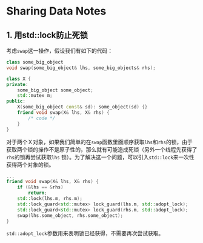 # Sharing Data Notes

## 1. 用std::lock防止死锁
考虑`swap`这一操作，假设我们有如下的代码：
```C++
class some_big_object
void swap(some_big_object& lhs, some_big_objects& rhs);

class X {
private:
    some_big_object some_object;
    std::mutex m;
public:
    X(some_big_object const& sd): some_object(sd) {}
    friend void swap(X& lhs, X& rhs) {
        /* code */
    }
}
```

对于两个Ｘ对象，如果我们简单的在`swap`函数里面顺序获取`lhs`和`rhs`的锁，由于获取两个锁的操作不是原子性的，那么就有可能造成死锁（另外一个线程先获得了`rhs`的锁再尝试获取`lhs` 锁）。为了解决这一个问题，可以引入`std::lock`来一次性获得两个对象的锁。

```C++
...
friend void swap(X& lhs, X& rhs) {
    if (&lhs == &rhs)
        return;
    std::lock(lhs.m, rhs.m);
    std::lock_guard<std::mutex> lock_guard(lhs.m, std::adopt_lock);
    std::lock_guard<std::mutex> lock_guard(rhs.m, std::adopt_lock);
    swap(lhs.some_object, rhs.some_object);
}
```

`std::adopt_lock`参数用来表明锁已经获得，不需要再次尝试获取。
